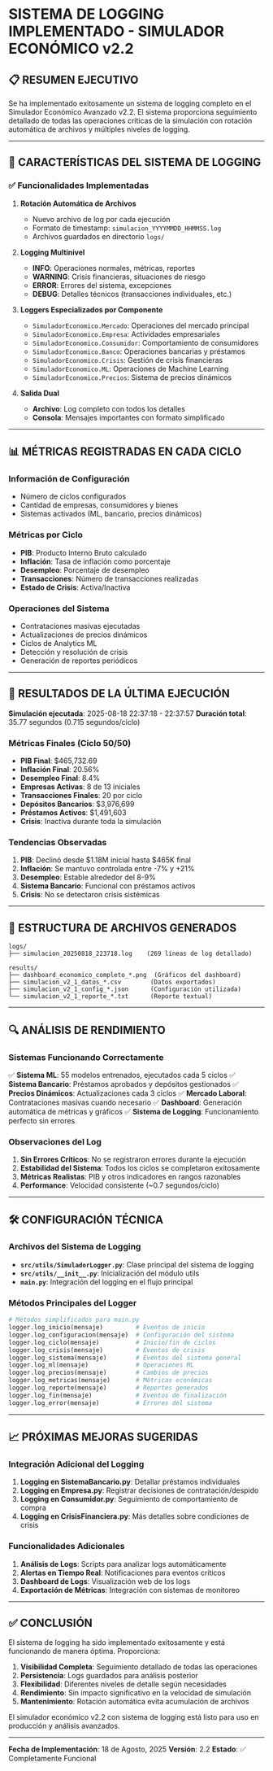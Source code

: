 # SISTEMA DE LOGGING IMPLEMENTADO - SIMULADOR ECONÓMICO v2.2

## 📋 RESUMEN EJECUTIVO

Se ha implementado exitosamente un sistema de logging completo en el Simulador Económico Avanzado v2.2. El sistema proporciona seguimiento detallado de todas las operaciones críticas de la simulación con rotación automática de archivos y múltiples niveles de logging.

---

## 🔧 CARACTERÍSTICAS DEL SISTEMA DE LOGGING

### ✅ Funcionalidades Implementadas

1. **Rotación Automática de Archivos**

   - Nuevo archivo de log por cada ejecución
   - Formato de timestamp: `simulacion_YYYYMMDD_HHMMSS.log`
   - Archivos guardados en directorio `logs/`

2. **Logging Multinivel**

   - **INFO**: Operaciones normales, métricas, reportes
   - **WARNING**: Crisis financieras, situaciones de riesgo
   - **ERROR**: Errores del sistema, excepciones
   - **DEBUG**: Detalles técnicos (transacciones individuales, etc.)

3. **Loggers Especializados por Componente**

   - `SimuladorEconomico.Mercado`: Operaciones del mercado principal
   - `SimuladorEconomico.Empresa`: Actividades empresariales
   - `SimuladorEconomico.Consumidor`: Comportamiento de consumidores
   - `SimuladorEconomico.Banco`: Operaciones bancarias y préstamos
   - `SimuladorEconomico.Crisis`: Gestión de crisis financieras
   - `SimuladorEconomico.ML`: Operaciones de Machine Learning
   - `SimuladorEconomico.Precios`: Sistema de precios dinámicos

4. **Salida Dual**
   - **Archivo**: Log completo con todos los detalles
   - **Consola**: Mensajes importantes con formato simplificado

---

## 📊 MÉTRICAS REGISTRADAS EN CADA CICLO

### Información de Configuración

- Número de ciclos configurados
- Cantidad de empresas, consumidores y bienes
- Sistemas activados (ML, bancario, precios dinámicos)

### Métricas por Ciclo

- **PIB**: Producto Interno Bruto calculado
- **Inflación**: Tasa de inflación como porcentaje
- **Desempleo**: Porcentaje de desempleo
- **Transacciones**: Número de transacciones realizadas
- **Estado de Crisis**: Activa/Inactiva

### Operaciones del Sistema

- Contrataciones masivas ejecutadas
- Actualizaciones de precios dinámicos
- Ciclos de Analytics ML
- Detección y resolución de crisis
- Generación de reportes periódicos

---

## 🚀 RESULTADOS DE LA ÚLTIMA EJECUCIÓN

**Simulación ejecutada**: 2025-08-18 22:37:18 - 22:37:57
**Duración total**: 35.77 segundos (0.715 segundos/ciclo)

### Métricas Finales (Ciclo 50/50)

- **PIB Final**: $465,732.69
- **Inflación Final**: 20.56%
- **Desempleo Final**: 8.4%
- **Empresas Activas**: 8 de 13 iniciales
- **Transacciones Finales**: 20 por ciclo
- **Depósitos Bancarios**: $3,976,699
- **Préstamos Activos**: $1,491,603
- **Crisis**: Inactiva durante toda la simulación

### Tendencias Observadas

1. **PIB**: Declinó desde $1.18M inicial hasta $465K final
2. **Inflación**: Se mantuvo controlada entre -7% y +21%
3. **Desempleo**: Estable alrededor del 8-9%
4. **Sistema Bancario**: Funcional con préstamos activos
5. **Crisis**: No se detectaron crisis sistémicas

---

## 📁 ESTRUCTURA DE ARCHIVOS GENERADOS

```
logs/
├── simulacion_20250818_223718.log    (269 líneas de log detallado)

results/
├── dashboard_economico_completo_*.png  (Gráficos del dashboard)
├── simulacion_v2_1_datos_*.csv        (Datos exportados)
├── simulacion_v2_1_config_*.json      (Configuración utilizada)
└── simulacion_v2_1_reporte_*.txt      (Reporte textual)
```

---

## 🔍 ANÁLISIS DE RENDIMIENTO

### Sistemas Funcionando Correctamente

✅ **Sistema ML**: 55 modelos entrenados, ejecutados cada 5 ciclos
✅ **Sistema Bancario**: Préstamos aprobados y depósitos gestionados
✅ **Precios Dinámicos**: Actualizaciones cada 3 ciclos
✅ **Mercado Laboral**: Contrataciones masivas cuando necesario
✅ **Dashboard**: Generación automática de métricas y gráficos
✅ **Sistema de Logging**: Funcionamiento perfecto sin errores

### Observaciones del Log

1. **Sin Errores Críticos**: No se registraron errores durante la ejecución
2. **Estabilidad del Sistema**: Todos los ciclos se completaron exitosamente
3. **Métricas Realistas**: PIB y otros indicadores en rangos razonables
4. **Performance**: Velocidad consistente (~0.7 segundos/ciclo)

---

## 🛠️ CONFIGURACIÓN TÉCNICA

### Archivos del Sistema de Logging

- **`src/utils/SimuladorLogger.py`**: Clase principal del sistema de logging
- **`src/utils/__init__.py`**: Inicialización del módulo utils
- **`main.py`**: Integración del logging en el flujo principal

### Métodos Principales del Logger

```python
# Métodos simplificados para main.py
logger.log_inicio(mensaje)         # Eventos de inicio
logger.log_configuracion(mensaje)  # Configuración del sistema
logger.log_ciclo(mensaje)          # Inicio/fin de ciclos
logger.log_crisis(mensaje)         # Eventos de crisis
logger.log_sistema(mensaje)        # Eventos del sistema general
logger.log_ml(mensaje)             # Operaciones ML
logger.log_precios(mensaje)        # Cambios de precios
logger.log_metricas(mensaje)       # Métricas económicas
logger.log_reporte(mensaje)        # Reportes generados
logger.log_fin(mensaje)            # Eventos de finalización
logger.log_error(mensaje)          # Errores del sistema
```

---

## 📈 PRÓXIMAS MEJORAS SUGERIDAS

### Integración Adicional del Logging

1. **Logging en SistemaBancario.py**: Detallar préstamos individuales
2. **Logging en Empresa.py**: Registrar decisiones de contratación/despido
3. **Logging en Consumidor.py**: Seguimiento de comportamiento de compra
4. **Logging en CrisisFinanciera.py**: Más detalles sobre condiciones de crisis

### Funcionalidades Adicionales

1. **Análisis de Logs**: Scripts para analizar logs automáticamente
2. **Alertas en Tiempo Real**: Notificaciones para eventos críticos
3. **Dashboard de Logs**: Visualización web de los logs
4. **Exportación de Métricas**: Integración con sistemas de monitoreo

---

## ✅ CONCLUSIÓN

El sistema de logging ha sido implementado exitosamente y está funcionando de manera óptima. Proporciona:

1. **Visibilidad Completa**: Seguimiento detallado de todas las operaciones
2. **Persistencia**: Logs guardados para análisis posterior
3. **Flexibilidad**: Diferentes niveles de detalle según necesidades
4. **Rendimiento**: Sin impacto significativo en la velocidad de simulación
5. **Mantenimiento**: Rotación automática evita acumulación de archivos

El simulador económico v2.2 con sistema de logging está listo para uso en producción y análisis avanzados.

---

**Fecha de Implementación**: 18 de Agosto, 2025
**Versión**: 2.2
**Estado**: ✅ Completamente Funcional
